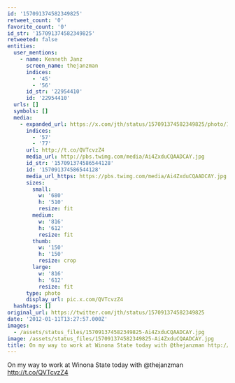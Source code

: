 ```yaml
---
id: '157091374582349825'
retweet_count: '0'
favorite_count: '0'
id_str: '157091374582349825'
retweeted: false
entities:
  user_mentions:
    - name: Kenneth Janz
      screen_name: thejanzman
      indices:
        - '45'
        - '56'
      id_str: '22954410'
      id: '22954410'
  urls: []
  symbols: []
  media:
    - expanded_url: https://x.com/jth/status/157091374582349825/photo/1
      indices:
        - '57'
        - '77'
      url: http://t.co/QVTcvzZ4
      media_url: http://pbs.twimg.com/media/Ai4ZxduCQAADCAY.jpg
      id_str: '157091374586544128'
      id: '157091374586544128'
      media_url_https: https://pbs.twimg.com/media/Ai4ZxduCQAADCAY.jpg
      sizes:
        small:
          w: '680'
          h: '510'
          resize: fit
        medium:
          w: '816'
          h: '612'
          resize: fit
        thumb:
          w: '150'
          h: '150'
          resize: crop
        large:
          w: '816'
          h: '612'
          resize: fit
      type: photo
      display_url: pic.x.com/QVTcvzZ4
  hashtags: []
original_url: https://twitter.com/jth/status/157091374582349825
date: '2012-01-11T13:27:57.000Z'
images:
  - /assets/status_files/157091374582349825-Ai4ZxduCQAADCAY.jpg
image: /assets/status_files/157091374582349825-Ai4ZxduCQAADCAY.jpg
title: On my way to work at Winona State today with @thejanzman http://t.co/QVTcvzZ4
---
```


On my way to work at Winona State today with @thejanzman http://t.co/QVTcvzZ4